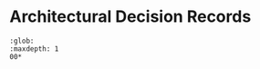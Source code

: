 <!--
SPDX-FileCopyrightText: 2022 German Aerospace Center (DLR), Forschungszentrum Jülich

SPDX-License-Identifier: CC-BY-SA-4.0
-->

# Architectural Decision Records

```{toctree}
:glob:
:maxdepth: 1
00*
```